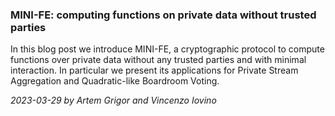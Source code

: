 ### MINI-FE: computing functions on private data without trusted parties


In this blog post we introduce MINI-FE, a cryptographic protocol to compute functions over private data without any trusted parties and with minimal interaction. In particular we present its applications for Private Stream Aggregation and Quadratic-like Boardroom Voting.

*2023-03-29 by Artem Grigor and Vincenzo Iovino*
